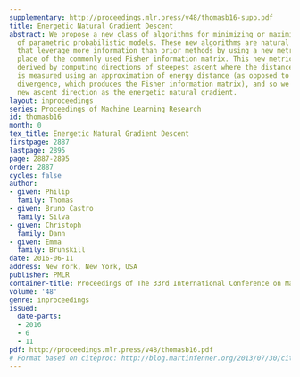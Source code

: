```yaml
---
supplementary: http://proceedings.mlr.press/v48/thomasb16-supp.pdf
title: Energetic Natural Gradient Descent
abstract: We propose a new class of algorithms for minimizing or maximizing functions
  of parametric probabilistic models. These new algorithms are natural gradient algorithms
  that leverage more information than prior methods by using a new metric tensor in
  place of the commonly used Fisher information matrix. This new metric tensor is
  derived by computing directions of steepest ascent where the distance between distributions
  is measured using an approximation of energy distance (as opposed to Kullback-Leibler
  divergence, which produces the Fisher information matrix), and so we refer to our
  new ascent direction as the energetic natural gradient.
layout: inproceedings
series: Proceedings of Machine Learning Research
id: thomasb16
month: 0
tex_title: Energetic Natural Gradient Descent
firstpage: 2887
lastpage: 2895
page: 2887-2895
order: 2887
cycles: false
author:
- given: Philip
  family: Thomas
- given: Bruno Castro
  family: Silva
- given: Christoph
  family: Dann
- given: Emma
  family: Brunskill
date: 2016-06-11
address: New York, New York, USA
publisher: PMLR
container-title: Proceedings of The 33rd International Conference on Machine Learning
volume: '48'
genre: inproceedings
issued:
  date-parts:
  - 2016
  - 6
  - 11
pdf: http://proceedings.mlr.press/v48/thomasb16.pdf
# Format based on citeproc: http://blog.martinfenner.org/2013/07/30/citeproc-yaml-for-bibliographies/
---
```

